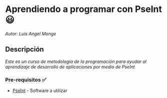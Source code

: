 # Aprendiendo a programar con PseInt :smiley:

_Autor: Luis Angel Monge_

## Descripción

_Este es un curso de metodología de la programación para ayudar al aprendizaje de desarrollo de aplicaciones por medio de PseInt_

### Pre-requisitos :white_check_mark:

* [PseInt](http://pseint.sourceforge.net/) - Software a utilizar

